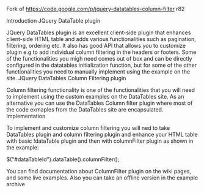 Fork of https://code.google.com/p/jquery-datatables-column-filter r82

Introduction
JQuery DataTable plugin

JQuery DataTables plugin is an excellent client-side plugin that enhances client-side HTML table and adds various functionalities such as pagination, filtering, ordering etc. It also has good API that allows you to customize plugin e.g to add individual column filtering in the headers or footers. Some of the functionalities you migh need comes out of box and can be directly configured in the datatables initialization function, but for some of the other functionalities you need to manually implement using the example on the site.
JQuery DataTables Column Filtering plugin

Column filtering functionality is one of the functionalities that you will need to implement using the custom examples on the DataTables site. As an alternative you can use the DataTables Column filter plugin where most of the code exmaples from the DataTables site are encapsulated.
Implementation

To implement and customize column filtering you will ned to take DataTables plugin and column filtering plugin and enhance your HTML table with basic !dataTable plugin and then with columnFilter plugin as shown in the example:

$("#dataTableId").dataTable().columnFilter();

You can find documentation about ColumnFilter plugin on the wiki pages, and some live examples. Also you can take an offline version in the example archive 
